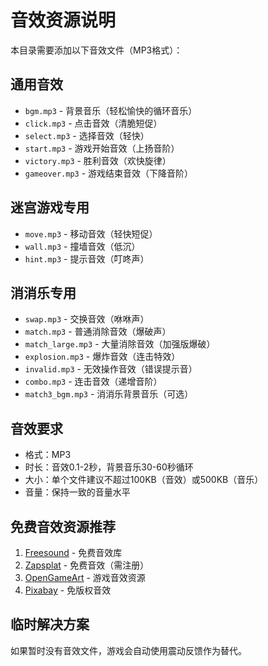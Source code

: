 # 音效资源说明

本目录需要添加以下音效文件（MP3格式）：

## 通用音效
- `bgm.mp3` - 背景音乐（轻松愉快的循环音乐）
- `click.mp3` - 点击音效（清脆短促）
- `select.mp3` - 选择音效（轻快）
- `start.mp3` - 游戏开始音效（上扬音阶）
- `victory.mp3` - 胜利音效（欢快旋律）
- `gameover.mp3` - 游戏结束音效（下降音阶）

## 迷宫游戏专用
- `move.mp3` - 移动音效（轻快短促）
- `wall.mp3` - 撞墙音效（低沉）
- `hint.mp3` - 提示音效（叮咚声）

## 消消乐专用
- `swap.mp3` - 交换音效（咻咻声）
- `match.mp3` - 普通消除音效（爆破声）
- `match_large.mp3` - 大量消除音效（加强版爆破）
- `explosion.mp3` - 爆炸音效（连击特效）
- `invalid.mp3` - 无效操作音效（错误提示音）
- `combo.mp3` - 连击音效（递增音阶）
- `match3_bgm.mp3` - 消消乐背景音乐（可选）

## 音效要求
- 格式：MP3
- 时长：音效0.1-2秒，背景音乐30-60秒循环
- 大小：单个文件建议不超过100KB（音效）或500KB（音乐）
- 音量：保持一致的音量水平

## 免费音效资源推荐
1. [Freesound](https://freesound.org/) - 免费音效库
2. [Zapsplat](https://www.zapsplat.com/) - 免费音效（需注册）
3. [OpenGameArt](https://opengameart.org/) - 游戏音效资源
4. [Pixabay](https://pixabay.com/sound-effects/) - 免版权音效

## 临时解决方案
如果暂时没有音效文件，游戏会自动使用震动反馈作为替代。